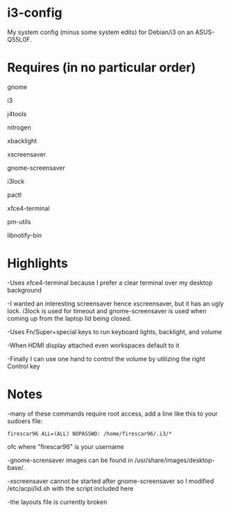 i3-config
=========

My system config (minus some system edits) for Debian/i3 on an ASUS-Q55L0F.

Requires (in no particular order)
========
gnome

i3

j4tools

nitrogen

xbacklight

xscreensaver

gnome-screensaver

i3lock

pactl

xfce4-terminal

pm-utils

libnotify-bin

Highlights
==========
-Uses xfce4-terminal because I prefer a clear terminal over my desktop background

-I wanted an interesting screensaver hence xscreensaver, but it has an ugly lock. i3lock is used for timeout and gnome-screensaver is used when coming up from the laptop lid being closed.

-Uses Fn/Super+special keys to run keyboard lights, backlight, and volume

-When HDMI display attached even workspaces default to it

-Finally I can use one hand to control the volume by utilizing the right Control key

Notes
====
-many of these commands require root access, add a line like this to your sudoers file:

    firescar96 ALL=(ALL) NOPASSWD: /home/firescar96/.i3/*

ofc where "firescar96" is your username

-gnome-scrensaver images can be found in /usr/share/images/desktop-base/.

-xscreensaver cannot be started after gnome-screensaver so I modified /etc/acpi/lid.sh with the script included here

-the layouts file is currently broken
